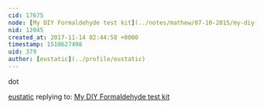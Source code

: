 ```yaml
---
cid: 17675
node: [My DIY Formaldehyde test kit](../notes/mathew/07-10-2015/my-diy-formaldehyde-test-kit)
nid: 12045
created_at: 2017-11-14 02:44:58 +0000
timestamp: 1510627498
uid: 379
author: [eustatic](../profile/eustatic)
---
```


dot

[eustatic](../profile/eustatic) replying to: [My DIY Formaldehyde test kit](../notes/mathew/07-10-2015/my-diy-formaldehyde-test-kit)

